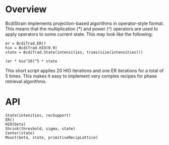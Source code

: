 # Overview

BcdiStrain implements projection-based algorithms in operator-style format. This means that the multiplication (*) and power (^) operators are used to apply operators to some current state. This may look like the following:

```
er = BcdiTrad.ER()
hio = BcdiTrad.HIO(0.9)
state = BcdiTrad.State(intensities, trues(size(intensities)))

(er * hio^20)^5 * state
```

This short script applies 20 HIO iterations and one ER iterations for a total of 5 times. This makes it easy to implement very complex recipes for phase retrieval algorithms.

# API

```@docs
State(intenities, recSupport)
ER()
HIO(beta)
Shrink(threshold, sigma, state)
Center(state)
Mount(beta, state, primitiveRecipLattice)
```
